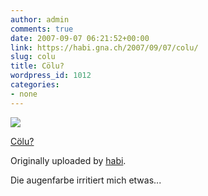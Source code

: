 ```yaml
---
author: admin
comments: true
date: 2007-09-07 06:21:52+00:00
link: https://habi.gna.ch/2007/09/07/colu/
slug: colu
title: Cölu?
wordpress_id: 1012
categories:
- none
---
```



 [![](https://static.flickr.com/1047/1339637899_d19bfd30e2_m.jpg)](https://www.flickr.com/photos/habi/1339637899/)
   

 
  [Cölu?](https://www.flickr.com/photos/habi/1339637899/)
    

  Originally uploaded by [habi](https://www.flickr.com/people/habi/).
 



Die augenfarbe irritiert mich etwas...
  

